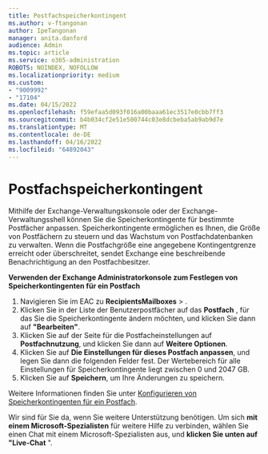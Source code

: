 ```yaml
---
title: Postfachspeicherkontingent
ms.author: v-ftangonan
author: IpeTangonan
manager: anita.danford
audience: Admin
ms.topic: article
ms.service: o365-administration
ROBOTS: NOINDEX, NOFOLLOW
ms.localizationpriority: medium
ms.custom:
- "9009992"
- "17104"
ms.date: 04/15/2022
ms.openlocfilehash: f59efaa5d093f016a00baaa61ec3517e0cbb7ff3
ms.sourcegitcommit: b4b034cf2e51e500744c03e8dcbeba5ab9ab9d7e
ms.translationtype: MT
ms.contentlocale: de-DE
ms.lasthandoff: 04/16/2022
ms.locfileid: "64892043"
---
```

# <a name="mailbox-storage-quota"></a>Postfachspeicherkontingent

Mithilfe der Exchange-Verwaltungskonsole oder der Exchange-Verwaltungsshell können Sie die Speicherkontingente für bestimmte Postfächer anpassen. Speicherkontingente ermöglichen es Ihnen, die Größe von Postfächern zu steuern und das Wachstum von Postfachdatenbanken zu verwalten. Wenn die Postfachgröße eine angegebene Kontingentgrenze erreicht oder überschreitet, sendet Exchange eine beschreibende Benachrichtigung an den Postfachbesitzer.

**Verwenden der Exchange Administratorkonsole zum Festlegen von Speicherkontingenten für ein Postfach**

1. Navigieren Sie im EAC zu **RecipientsMailboxes** > .
2. Klicken Sie in der Liste der Benutzerpostfächer auf das **Postfach** , für das Sie die Speicherkontingente ändern möchten, und klicken Sie dann auf **"Bearbeiten"**.
3. Klicken Sie auf der Seite für die Postfacheinstellungen auf **Postfachnutzung**, und klicken Sie dann auf **Weitere Optionen**.
4. Klicken Sie auf **Die Einstellungen für dieses Postfach anpassen**, und legen Sie dann die folgenden Felder fest. Der Wertebereich für alle Einstellungen für Speicherkontingente liegt zwischen 0 und 2047 GB.
5. Klicken Sie auf **Speichern**, um Ihre Änderungen zu speichern.

Weitere Informationen finden Sie unter [Konfigurieren von Speicherkontingenten für ein Postfach](https://docs.microsoft.com/Exchange/recipients/user-mailboxes/storage-quotas).

Wir sind für Sie da, wenn Sie weitere Unterstützung benötigen. Um sich **mit einem Microsoft-Spezialisten** für weitere Hilfe zu verbinden, wählen Sie einen Chat mit einem Microsoft-Spezialisten aus, und **klicken Sie unten auf "Live-Chat** ".
